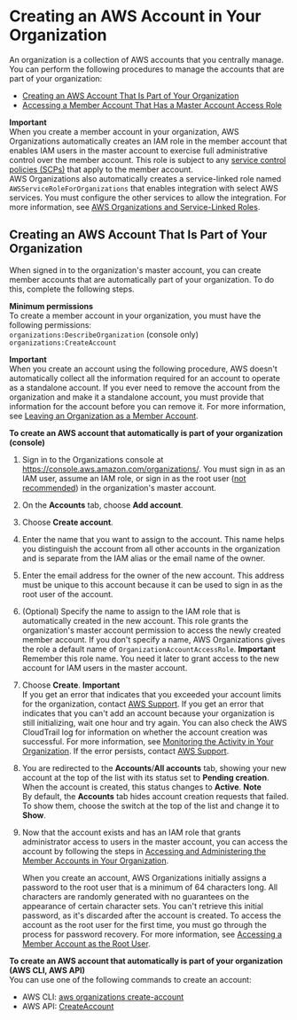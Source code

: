 # Creating an AWS Account in Your Organization<a name="orgs_manage_accounts_create"></a>

An organization is a collection of AWS accounts that you centrally manage\. You can perform the following procedures to manage the accounts that are part of your organization:
+ [Creating an AWS Account That Is Part of Your Organization](#orgs_manage_accounts_create-new)
+ [Accessing a Member Account That Has a Master Account Access Role](orgs_manage_accounts_access.md#orgs_manage_accounts_access-cross-account-role)

**Important**  
When you create a member account in your organization, AWS Organizations automatically creates an IAM role in the member account that enables IAM users in the master account to exercise full administrative control over the member account\. This role is subject to any [service control policies \(SCPs\)](orgs_manage_policies_scp.md) that apply to the member account\.  
AWS Organizations also automatically creates a service\-linked role named `AWSServiceRoleForOrganizations` that enables integration with select AWS services\. You must configure the other services to allow the integration\. For more information, see [AWS Organizations and Service\-Linked Roles](orgs_integrate_services.md#orgs_integrate_services-using_slrs)\.

## Creating an AWS Account That Is Part of Your Organization<a name="orgs_manage_accounts_create-new"></a>

When signed in to the organization's master account, you can create member accounts that are automatically part of your organization\. To do this, complete the following steps\.

**Minimum permissions**  
To create a member account in your organization, you must have the following permissions:  
`organizations:DescribeOrganization` \(console only\)
`organizations:CreateAccount` 

**Important**  
When you create an account using the following procedure, AWS doesn't automatically collect all the information required for an account to operate as a standalone account\. If you ever need to remove the account from the organization and make it a standalone account, you must provide that information for the account before you can remove it\. For more information, see [Leaving an Organization as a Member Account](orgs_manage_accounts_remove.md#orgs_manage_accounts_leave-as-member)\.

**To create an AWS account that automatically is part of your organization \(console\)**

1. Sign in to the Organizations console at [https://console\.aws\.amazon\.com/organizations/](https://console.aws.amazon.com/organizations/)\. You must sign in as an IAM user, assume an IAM role, or sign in as the root user \([not recommended](https://docs.aws.amazon.com/IAM/latest/UserGuide/best-practices.html#lock-away-credentials)\) in the organization's master account\.

1. On the **Accounts** tab, choose **Add account**\.

1. Choose **Create account**\.

1. Enter the name that you want to assign to the account\. This name helps you distinguish the account from all other accounts in the organization and is separate from the IAM alias or the email name of the owner\.

1. Enter the email address for the owner of the new account\. This address must be unique to this account because it can be used to sign in as the root user of the account\.

1. \(Optional\) Specify the name to assign to the IAM role that is automatically created in the new account\. This role grants the organization's master account permission to access the newly created member account\. If you don't specify a name, AWS Organizations gives the role a default name of `OrganizationAccountAccessRole`\. 
**Important**  
Remember this role name\. You need it later to grant access to the new account for IAM users in the master account\.

1. Choose **Create**\.
**Important**  
If you get an error that indicates that you exceeded your account limits for the organization, contact [AWS Support](https://console.aws.amazon.com/support/home#/)\.
If you get an error that indicates that you can't add an account because your organization is still initializing, wait one hour and try again\.
You can also check the AWS CloudTrail log for information on whether the account creation was successful\. For more information, see [Monitoring the Activity in Your Organization](orgs_monitoring.md)\.
If the error persists, contact [AWS Support](https://console.aws.amazon.com/support/home#/)\.

1. You are redirected to the **Accounts**/**All accounts** tab, showing your new account at the top of the list with its status set to **Pending creation**\. When the account is created, this status changes to **Active**\. 
**Note**  
By default, the **Accounts** tab hides account creation requests that failed\. To show them, choose the switch at the top of the list and change it to **Show**\.

1. Now that the account exists and has an IAM role that grants administrator access to users in the master account, you can access the account by following the steps in [Accessing and Administering the Member Accounts in Your Organization](orgs_manage_accounts_access.md)\.

   When you create an account, AWS Organizations initially assigns a password to the root user that is a minimum of 64 characters long\. All characters are randomly generated with no guarantees on the appearance of certain character sets\. You can't retrieve this initial password, as it's discarded after the account is created\. To access the account as the root user for the first time, you must go through the process for password recovery\. For more information, see [Accessing a Member Account as the Root User](orgs_manage_accounts_access.md#orgs_manage_accounts_access-as-root)\.

**To create an AWS account that automatically is part of your organization \(AWS CLI, AWS API\)**  
You can use one of the following commands to create an account:
+ AWS CLI: [aws organizations create\-account](https://docs.aws.amazon.com/cli/latest/reference/organizations/create-account.html)
+ AWS API: [CreateAccount](https://docs.aws.amazon.com/organizations/latest/APIReference/API_CreateAccount.html)